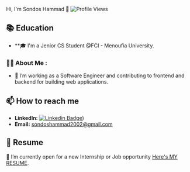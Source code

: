 Hi, I'm Sondos Hammad 👋
![Profile Views](https://komarev.com/ghpvc/?username=Sondos-Sabry&color=blue)

## 📚 Education
- **🎓 I'm a Jenior CS Student @FCI - Menoufia University.

### :woman_technologist: About Me :
- :telescope: I’m working as a Software Engineer and contributing to frontend and backend for building web applications.

## 📫 How to reach me
- **LinkedIn:** [![Linkedin Badge](https://img.shields.io/badge/-kakbar-blue?style=flat&logo=Linkedin&logoColor=white)](https://www.linkedin.com/in/sondos-hammad))
- **Email:** [sondoshammad2002@gmail.com](mailto:sondoshammad2002@gmail.com)

## 📄 Resume
📂 I’m currently open for a new Internship or Job opportunity [Here's MY RESUME]([https://link-to-your-resume.com](https://drive.google.com/drive/folders/1ncc5vN8ps_gEvcjhWgVf5fWP3x7plpvs?usp=sharing)).
